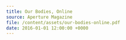 ```yaml
---
title: Our Bodies, Online
source: Aperture Magazine
file: /content/assets/our-bodies-online.pdf
date: 2016-01-01 12:00:00 +0000
---
```

